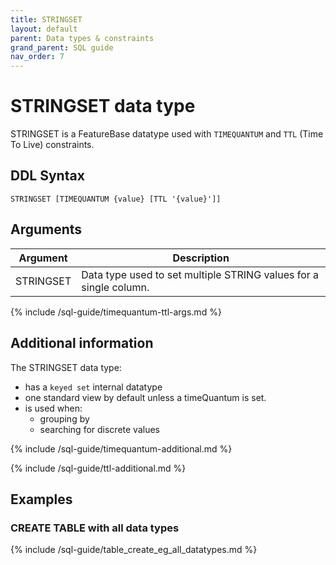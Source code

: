 ```yaml
---
title: STRINGSET
layout: default
parent: Data types & constraints
grand_parent: SQL guide
nav_order: 7
---
```


# STRINGSET data type

STRINGSET is a FeatureBase datatype used with `TIMEQUANTUM` and `TTL` (Time To Live) constraints.

## DDL Syntax

```
STRINGSET [TIMEQUANTUM {value} [TTL '{value}']]
```

## Arguments

| Argument | Description |
|---|---|
| STRINGSET | Data type used to set multiple STRING values for a single column. |
{% include /sql-guide/timequantum-ttl-args.md %}

## Additional information

The STRINGSET data type:
* has a `keyed set` internal datatype
* one standard view by default unless a timeQuantum is set.
* is used when:
  * grouping by
  * searching for discrete values

{% include /sql-guide/timequantum-additional.md %}

{% include /sql-guide/ttl-additional.md %}

## Examples

### CREATE TABLE with all data types

{% include /sql-guide/table_create_eg_all_datatypes.md %}
